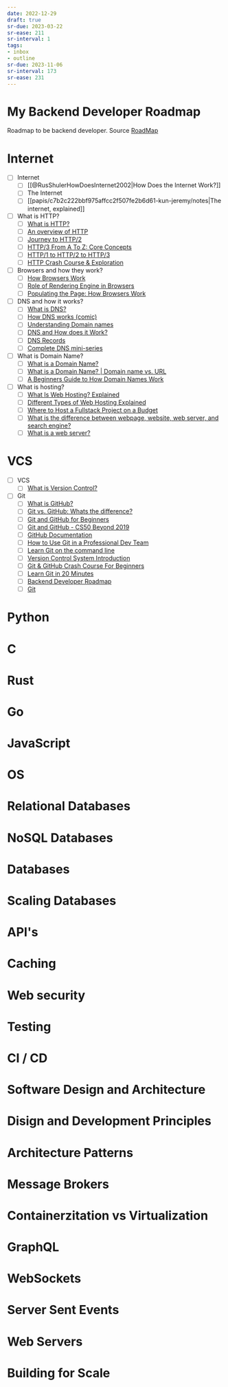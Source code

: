```yaml
---
date: 2022-12-29
draft: true
sr-due: 2023-03-22
sr-ease: 211
sr-interval: 1
tags:
- inbox
- outline
sr-due: 2023-11-06
sr-interval: 173
sr-ease: 231
---
```


# My Backend Developer Roadmap

Roadmap to be backend developer.
Source [RoadMap](https://roadmap.sh/backend)

# Internet
- [ ] Internet
    - [ ] [[@RusShulerHowDoesInternet2002|How Does the Internet Work?]]
    - [ ] The Internet
    - [ ] [[papis/c7b2c222bbf975affcc2f507fe2b6d61-kun-jeremy/notes|The internet, explained]]
- [ ] What is HTTP?
    - [ ] [What is HTTP?](https://www.cloudflare.com/en-gb/learning/ddos/glossary/hypertext-transfer-protocol-http/)
    - [ ] [An overview of HTTP](https://developer.mozilla.org/en-US/docs/Web/HTTP/Overview)
    - [ ] [Journey to HTTP/2](https://kamranahmed.info/blog/2016/08/13/http-in-depth)
    - [ ] [HTTP/3 From A To Z: Core Concepts](https://www.smashingmagazine.com/2021/08/http3-core-concepts-part1/)
    - [ ] [HTTP/1 to HTTP/2 to HTTP/3](https://www.youtube.com/watch?v=a-sBfyiXysI)
    - [ ] [HTTP Crash Course & Exploration](https://www.youtube.com/watch?v=iYM2zFP3Zn0)
- [ ] Browsers and how they work?
    - [ ] [How Browsers Work](https://www.html5rocks.com/en/tutorials/internals/howbrowserswork/)
    - [ ] [Role of Rendering Engine in Browsers](https://www.browserstack.com/guide/browser-rendering-engine)
    - [ ] [Populating the Page: How Browsers Work](https://developer.mozilla.org/en-US/docs/Web/Performance/How_browsers_work)
- [ ] DNS and how it works?
    - [ ] [What is DNS?](https://www.cloudflare.com/en-gb/learning/dns/what-is-dns/)
    - [ ] [How DNS works (comic)](https://howdns.works/)
    - [ ] [Understanding Domain names](https://developer.mozilla.org/en-US/docs/Glossary/DNS/)
    - [ ] [DNS and How does it Work?](https://www.youtube.com/watch?v=Wj0od2ag5sk)
    - [ ] [DNS Records](https://www.youtube.com/watch?v=7lxgpKh_fRY)
    - [ ] [Complete DNS mini-series](https://www.youtube.com/watch?v=zEmUuNFBgN8&list=PLTk5ZYSbd9MhMmOiPhfRJNW7bhxHo4q-K)
- [ ] What is Domain Name?
    - [ ] [What is a Domain Name?](https://developer.mozilla.org/en-US/docs/Learn/Common_questions/What_is_a_domain_name)
    - [ ] [What is a Domain Name? | Domain name vs. URL](https://www.cloudflare.com/en-gb/learning/dns/glossary/what-is-a-domain-name/)
    - [ ] [A Beginners Guide to How Domain Names Work](https://www.youtube.com/watch?v=Y4cRx19nhJk)
- [ ] What is hosting?
    - [ ] [What Is Web Hosting? Explained](https://www.youtube.com/watch?v=htbY9-yggB0)
    - [ ] [Different Types of Web Hosting Explained](https://www.youtube.com/watch?v=AXVZYzw8geg)
    - [ ] [Where to Host a Fullstack Project on a Budget](https://www.youtube.com/watch?v=Kx_1NYYJS7Q)
    - [ ] [What is the difference between webpage, website, web server, and search engine?](https://developer.mozilla.org/en-US/docs/Learn/Common_questions/Web_mechanics/Pages_sites_servers_and_search_engines)
    - [ ] [What is a web server?](https://developer.mozilla.org/en-US/docs/Learn/Common_questions/Web_mechanics/What_is_a_web_server)
# VCS
- [ ] VCS
    - [ ] [What is Version Control?](https://www.atlassian.com/git/tutorials/what-is-version-control)
- [ ] Git
    - [ ] [What is GitHub?](https://www.youtube.com/watch?v=w3jLJU7DT5E)
    - [ ] [Git vs. GitHub: Whats the difference?](https://www.youtube.com/watch?v=wpISo9TNjfU)
    - [ ] [Git and GitHub for Beginners](https://www.youtube.com/watch?v=RGOj5yH7evk)
    - [ ] [Git and GitHub - CS50 Beyond 2019](https://www.youtube.com/watch?v=eulnSXkhE7I)
    - [ ] [GitHub Documentation](https://docs.github.com/en/get-started/quickstart)
    - [ ] [How to Use Git in a Professional Dev Team](https://ooloo.io/project/github-flow)
    - [ ] [Learn Git on the command line](https://github.com/jlord/git-it-electron)
    - [ ] [Version Control System Introduction](https://www.youtube.com/watch?v=zbKdDsNNOhg)
    - [ ] [Git & GitHub Crash Course For Beginners](https://www.youtube.com/watch?v=SWYqp7iY_Tc)
    - [ ] [Learn Git in 20 Minutes](https://youtu.be/Y9XZQO1n_7c?t=21)
    - [ ] [Backend Developer Roadmap](https://roadmap.sh/backend)
    - [ ] [Git](https://git-scm.com/)

# Python

# C

# Rust

# Go

# JavaScript

# OS

# Relational Databases

# NoSQL Databases

# Databases

# Scaling Databases

# API's

# Caching

# Web security

# Testing

# CI / CD

# Software Design and Architecture

# Disign and Development Principles

# Architecture Patterns

# Message Brokers

# Containerzitation vs Virtualization

# GraphQL

# WebSockets

# Server Sent Events

# Web Servers

# Building for Scale
